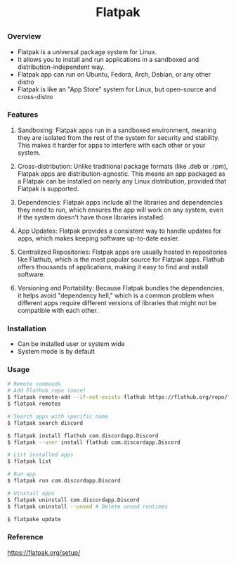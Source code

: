 <h1 style="text-align:center;"> Flatpak </p>

### Overview

- Flatpak is a universal package system for Linux.
- It allows you to install and run applications in a sandboxed and distribution-independent way.
- Flatpak app can run on Ubuntu, Fedora, Arch, Debian, or any other distro
- Flatpak is like an "App Store" system for Linux, but open-source and cross-distro

### Features

1. Sandboxing: Flatpak apps run in a sandboxed environment, meaning they are isolated from the rest of the system for security and stability. This makes it harder for apps to interfere with each other or your system.

2. Cross-distribution: Unlike traditional package formats (like .deb or .rpm), Flatpak apps are distribution-agnostic. This means an app packaged as a Flatpak can be installed on nearly any Linux distribution, provided that Flatpak is supported.

3. Dependencies: Flatpak apps include all the libraries and dependencies they need to run, which ensures the app will work on any system, even if the system doesn't have those libraries installed.

4. App Updates: Flatpak provides a consistent way to handle updates for apps, which makes keeping software up-to-date easier.

5. Centralized Repositories: Flatpak apps are usually hosted in repositories like Flathub, which is the most popular source for Flatpak apps. Flathub offers thousands of applications, making it easy to find and install software.

6. Versioning and Portability: Because Flatpak bundles the dependencies, it helps avoid "dependency hell," which is a common problem when different apps require different versions of libraries that might not be compatible with each other.

### Installation

- Can be installed user or system wide
- System mode is by default

### Usage

```bash
# Remote commands
# Add Flathub repo (once)
$ flatpak remote-add --if-not-exists flathub https://flathub.org/repo/flathub.flatpakrepo
$ flatpak remotes

# Search apps with specific name
$ flatpak search discord

$ flatpak install flathub com.discordapp.Discord
$ flatpak --user install flathub com.discordapp.Discord

# List installed apps
$ flatpak list

# Run app
$ flatpak run com.discordapp.Discord

# Uinstall apps
$ flatpak uninstall com.discordapp.Discord
$ flatpak uninstall --unsed # Delete unsed runtimes

$ flatpake update

```

### Reference

https://flatpak.org/setup/
